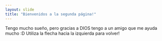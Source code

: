 ```yaml
---
layout: slide
title: "Bienvenidos a la segunda página!"
---
```

Tengo mucho sueño, pero gracias a DIOS tengo a un amigo que me ayuda mucho :D
Utiliza la flecha hacia la izquierda para volver!